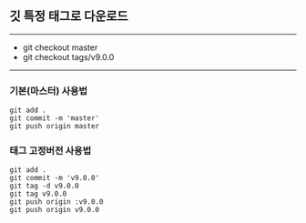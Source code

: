 ## 깃 특정 태그로 다운로드

---

- git checkout master
- git checkout tags/v9.0.0

---

### 기본(마스터) 사용법

```
git add .
git commit -m 'master'
git push origin master
```

### 태그 고정버전 사용법
```
git add .
git commit -m 'v9.0.0'
git tag -d v9.0.0
git tag v9.0.0
git push origin :v9.0.0
git push origin v9.0.0
```
